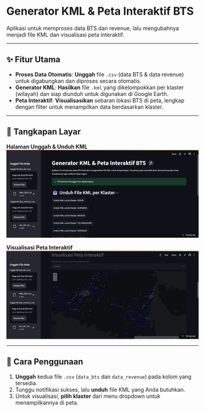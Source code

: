 # Generator KML & Peta Interaktif BTS

Aplikasi untuk memproses data BTS dan revenue, lalu mengubahnya menjadi file KML dan visualisasi peta interaktif.

---

## ✨ Fitur Utama

- **Proses Data Otomatis**: **Unggah** file `.csv` (data BTS & data revenue) untuk digabungkan dan diproses secara otomatis.
- **Generator KML**: **Hasilkan** file `.kml` yang dikelompokkan per klaster (wilayah) dan siap diunduh untuk digunakan di Google Earth.
- **Peta Interaktif**: **Visualisasikan** sebaran lokasi BTS di peta, lengkap dengan filter untuk menampilkan data berdasarkan klaster.

---

## 📸 Tangkapan Layar

**Halaman Unggah & Unduh KML**
![Halaman Utama Aplikasi](images/unduh_kml.png)

**Visualisasi Peta Interaktif**
![Peta Interaktif BTS](images/maps_interaktif.png)

---

## 🚀 Cara Penggunaan

1.  **Unggah** kedua file `.csv` (`data_bts` dan `data_revenue`) pada kolom yang tersedia.
2.  Tunggu notifikasi sukses, lalu **unduh** file KML yang Anda butuhkan.
3.  Untuk visualisasi, **pilih klaster** dari menu dropdown untuk menampilkannya di peta.
